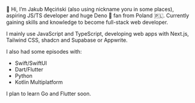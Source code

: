 👋 Hi, I’m Jakub Męciński (also using nickname yoru in some places), aspiring JS/TS developer and huge Deno 🦕 fan from Poland 🇵🇱. Currently gaining skills and knowledge to become full-stack web developer.

I mainly use JavaScript and TypeScript, developing web apps with Next.js, Tailwind CSS, shadcn and Supabase or Appwrite.

I also had some episodes with:

- Swift/SwiftUI
- Dart/Flutter
- Python
- Kotlin Multiplatform

I plan to learn Go and Flutter soon.
<!---
jmecinski/jmecinski is a ✨ special ✨ repository because its `README.md` (this file) appears on your GitHub profile.
You can click the Preview link to take a look at your changes.
--->

